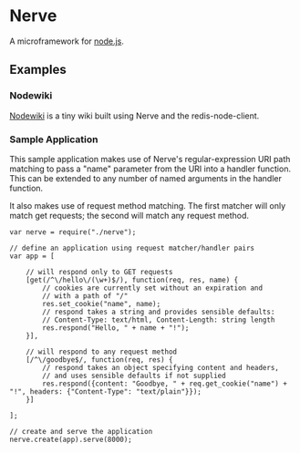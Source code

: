 # Nerve

A microframework for [node.js](http://nodejs.org).

## Examples

### Nodewiki

[Nodewiki](http://github.com/gjritter/nodewiki) is a tiny wiki built using Nerve and the redis-node-client.

### Sample Application

This sample application makes use of Nerve's regular-expression URI path matching to pass a "name" parameter from the URI into a handler function. This can be extended to any number of named arguments in the handler function.

It also makes use of request method matching. The first matcher will only match get requests; the second will match any request method.

    var nerve = require("./nerve");

    // define an application using request matcher/handler pairs
    var app = [

    	// will respond only to GET requests
    	[get(/^\/hello\/(\w+)$/), function(req, res, name) {
    		// cookies are currently set without an expiration and
    		// with a path of "/"
    		res.set_cookie("name", name);
    		// respond takes a string and provides sensible defaults:
    		// Content-Type: text/html, Content-Length: string length
    		res.respond("Hello, " + name + "!");
    	}],
	
    	// will respond to any request method
    	[/^\/goodbye$/, function(req, res) {
    		// respond takes an object specifying content and headers,
    		// and uses sensible defaults if not supplied
    		res.respond({content: "Goodbye, " + req.get_cookie("name") + "!", headers: {"Content-Type": "text/plain"}});
    	}]
	
    ];

    // create and serve the application
    nerve.create(app).serve(8000);